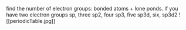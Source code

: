 find the number of electron groups: bonded atoms + lone ponds.
if you have two electron groups sp, three sp2, four sp3, five sp3d, six, sp3d2
![[periodicTable.jpg]]